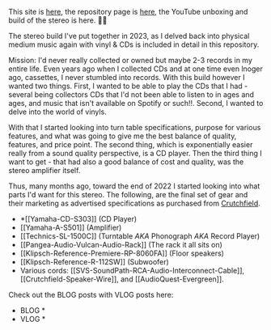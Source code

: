 This site is [here](https://adron.github.io/stereo-build/), the repository page is [here](https://github.com/Adron/stereo-build), the YouTube unboxing and build of the stereo is here. 🤘🏻

The stereo build I've put together in 2023, as I delved back into physical medium music again with vinyl & CDs is included in detail in this repository.

Mission: I'd never really collected or owned but maybe 2-3 records in my entire life. Even years ago when I collected CDs and at one time even lnoger ago, cassettes, I never stumbled into records. With this build however I wanted two things. First, I wanted to be able to play the CDs that I had - several being collectors CDs that I'd not been able to listen to in ages and ages, and music that isn't available on Spotify or such!!. Second, I wanted to delve into the world of vinyls.

With that I started looking into turn table specifications, purpose for various features, and what was going to give me the best balance of quality, features, and price point. The second thing, which is exponentially easier really from a sound quality perspective, is a CD player. Then the third thing I want to get - that had also a good balance of cost and quality, was the stereo amplifier itself.

Thus, many months ago, toward the end of 2022 I started looking into what parts I'd want for this stereo. The following, are the final set of gear and their marketing as advertised specifications as purchased from [Crutchfield](https://www.crutchfield.com/).

* *[[Yamaha-CD-S303]] (CD Player)
* [[Yamaha-A-S501]] (Amplifier)
* [[Technics-SL-1500C]] (Turntable *AKA* Phonograph *AKA* Record Player)
* [[Pangea-Audio-Vulcan-Audio-Rack]] (The rack it all sits on)
* [[Klipsch-Reference-Premiere-RP-8060FA]] (Floor speakers)
* [[Klipsch-Reference-R-112SW]] (Subwoofer)
* Various cords: [[SVS-SoundPath-RCA-Audio-Interconnect-Cable]], [[Crutchfield-Speaker-Wire]], and  [[AudioQuest-Evergreen]].

Check out the BLOG posts with VLOG posts here:
* BLOG
	* 
* VLOG
	* 